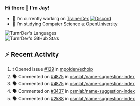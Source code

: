 ### Hi there 👋 I'm Jay!

- 🔭 I’m currently working on [TrainerDex](https://www.github.com/TrainerDex) [![Discord](https://discordapp.com/api/v6/guilds/364313717720219651/widget.png?style=shield)](http://discord.trainerdex.co.uk/)
- 🤔 I’m studying Computer Science at [OpenUniversity](http://www.open.ac.uk/courses/computing-it/degrees/bsc-computing-it-software-q62-soft)

![TurnrDev's Languages](https://github-readme-stats.vercel.app/api/top-langs/?username=TurnrDev&layout=compact&hide_border=true&title_color=1fa6aa&text_color=233247)
<br>
![TurnrDev's GitHub Stats](https://github-readme-stats.vercel.app/api?username=TurnrDev&show_icons=true&hide_border=true&count_private=true&include_all_commits=true&icon_color=1fa6aa&title_color=1fa6aa&text_color=233247)
<br>

## :zap: Recent Activity

<!--START_SECTION:activity-->
1. ❗️ Opened issue [#129](https://github.com/mpolden/echoip/issues/129) in [mpolden/echoip](https://github.com/mpolden/echoip)
2. 🗣 Commented on [#4875](https://github.com/osmlab/name-suggestion-index/issues/4875) in [osmlab/name-suggestion-index](https://github.com/osmlab/name-suggestion-index)
3. 🗣 Commented on [#4875](https://github.com/osmlab/name-suggestion-index/issues/4875) in [osmlab/name-suggestion-index](https://github.com/osmlab/name-suggestion-index)
4. 🗣 Commented on [#3437](https://github.com/osmlab/name-suggestion-index/issues/3437) in [osmlab/name-suggestion-index](https://github.com/osmlab/name-suggestion-index)
5. 🗣 Commented on [#2588](https://github.com/osmlab/name-suggestion-index/issues/2588) in [osmlab/name-suggestion-index](https://github.com/osmlab/name-suggestion-index)
<!--END_SECTION:activity-->
